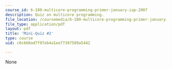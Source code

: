 ```yaml
---
course_id: 6-189-multicore-programming-primer-january-iap-2007
description: Quiz on multicore programming.
file_location: /coursemedia/6-189-multicore-programming-primer-january-iap-2007/c0c660ad7f97eb4a1ee77397589a5442_quiz2.pdf
file_type: application/pdf
layout: pdf
title: 'Mini-Quiz #2'
type: course
uid: c0c660ad7f97eb4a1ee77397589a5442

---
```

None